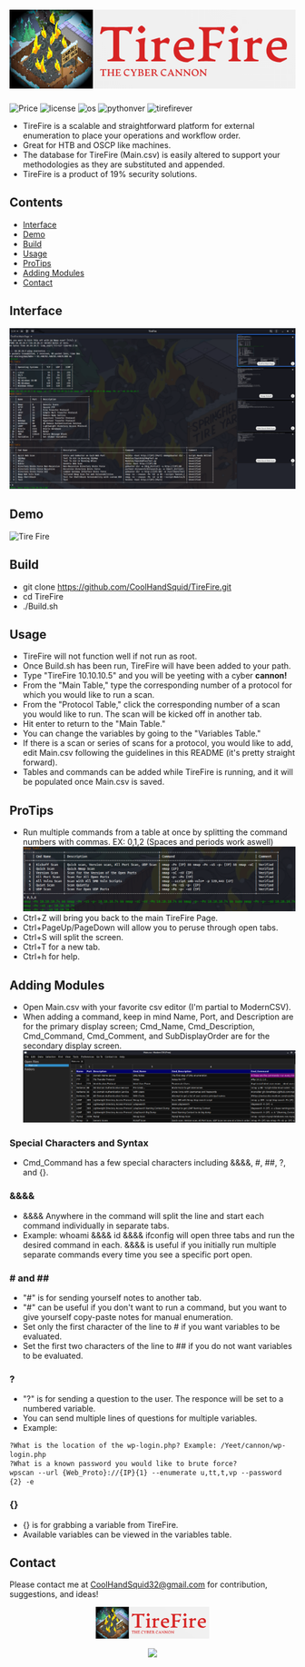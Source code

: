 # ![alt text](https://github.com/CoolHandSquid/TireFire/blob/TireFire_V3/Images/TireFireLogo1.png)
![Price](https://img.shields.io/badge/price-FREE-0098f7.svg)
![license](https://img.shields.io/github/license/mashape/apistatus.svg)
![os](https://img.shields.io/badge/OS-Linux-yellow.svg)
![pythonver](https://img.shields.io/badge/python-3.7%2B-blue.svg)
![tirefirever](https://img.shields.io/badge/version-3.2.0-lightgrey.svg)
<!-- [![Tweet](https://img.shields.io/twitter/url/http/shields.io.svg?style=social)](https://twitter.com/intent/tweet?text=Get%20over%20170%20free%20design%20blocks%20based%20on%20Bootstrap%204&url=https://froala.com/design-blocks&via=froala&hashtags=bootstrap,design,templates,blocks,developers) --> 

*	TireFire is a scalable and straightforward platform for external enumeration to place your operations and workflow order. 
*	Great for HTB and OSCP like machines.
*	The database for TireFire (Main.csv) is easily altered to support your methodologies as they are substituted and appended.
*	TireFire is a product of 19% security solutions.    
<!--
<p align="center">
  <img src="https://github.com/CoolHandSquid/TireFire/blob/TireFire_V3/Images/3_TireFire.png" width="200" />
  <img src="https://github.com/CoolHandSquid/TireFire/blob/TireFire_V3/Images/Tire_fire.jpg" width="200" />
  <img src="https://github.com/CoolHandSquid/TireFire/blob/TireFire_V3/Images/CoolHandSquid.jpg" width="200" /> 
</p>
-->

## Contents
  - [Interface](#interface)
  - [Demo](#demo)
  - [Build](#build)
  - [Usage](#usage)
  - [ProTips](#protips)
  - [Adding Modules](#adding-modules)
  - [Contact](#contact)
## Interface
![alt text](https://github.com/CoolHandSquid/TireFire/blob/TireFire_V3/Images/3_TireFire.png)
## Demo
![Tire Fire](https://github.com/CoolHandSquid/TireFire/blob/TireFire_V3/Images/TireFireFinal1.gif)
## Build
- git clone https://github.com/CoolHandSquid/TireFire.git
- cd TireFire
- ./Build.sh
## Usage
*	TireFire will not function well if not run as root.
*	Once Build.sh has been run, TireFire will have been added to your path.
*	Type "TireFire 10.10.10.5" and you will be yeeting with a cyber **cannon!**
*	From the "Main Table," type the corresponding number of a protocol for which you would like to run a scan.
*	From the "Protocol Table," click the corresponding number of a scan you would like to run. The scan will be kicked off in another tab.
*	Hit enter to return to the "Main Table."
*	You can change the variables by going to the "Variables Table."
*	If there is a scan or series of scans for a protocol, you would like to add, edit Main.csv following the guidelines in this README (it's pretty straight forward).
*	Tables and commands can be added while TireFire is running, and it will be populated once Main.csv is saved.
## ProTips
- Run multiple commands from a table at once by splitting the command numbers with commas. EX: 0,1,2 (Spaces and periods work aswell)
![alt text](https://github.com/CoolHandSquid/TireFire/blob/TireFire_V3/Images/4_split.png)
- Ctrl+Z will bring you back to the main TireFire Page.
- Ctrl+PageUp/PageDown will allow you to peruse through open tabs.
- Ctrl+S will split the screen.
- Ctrl+T for a new tab.
- Ctrl+h for help.
## Adding Modules
- Open Main.csv with your favorite csv editor (I'm partial to ModernCSV).
- When adding a command, keep in mind Name, Port, and Description are for the primary display screen; Cmd_Name, Cmd_Description, Cmd_Command, Cmd_Comment, and SubDisplayOrder are for the secondary display screen.
![alt text](https://github.com/CoolHandSquid/TireFire/blob/TireFire_V3/Images/2_csv.png)
### Special Characters and Syntax
-	Cmd_Command has a few special characters including &&&&, #, ##, ?, and {}.
### &&&&
-	&&&& Anywhere in the command will split the line and start each command individually in separate tabs.
  -	Example: whoami &&&& id &&&& ifconfig will open three tabs and run the desired command in each. &&&& is useful if you initially run multiple separate commands every time you see a specific port open.
### \# and \#\#
-	"#" is for sending yourself notes to another tab.  
- "#" can be useful if you don't want to run a command, but you want to give yourself copy-paste notes for manual enumeration.
- Set only the first character of the line to # if you want variables to be evaluated.
- Set the first two characters of the line to ## if you do not want variables to be evaluated.
### ?
- "?" is for sending a question to the user. The responce will be set to a numbered variable.
- You can send multiple lines of questions for multiple variables.
- Example:
```
?What is the location of the wp-login.php? Example: /Yeet/cannon/wp-login.php
?What is a known password you would like to brute force?
wpscan --url {Web_Proto}://{IP}{1} --enumerate u,tt,t,vp --password {2} -e 
```
### {}
-	{} is for grabbing a variable from TireFire.
- Available variables can be viewed in the variables table.  

## Contact
Please contact me at CoolHandSquid32@gmail.com for contribution, suggestions, and ideas!  
<p align="center">
<img src="https://github.com/CoolHandSquid/TireFire/blob/TireFire_V3/Images/TireFireLogo1.png" width="200" />  
</p>
<p align="center">
<img src="https://github.com/CoolHandSquid/TireFire/blob/TireFire_V3/Images/CoolHandSquid.jpg" width="200" /> 
</p>










